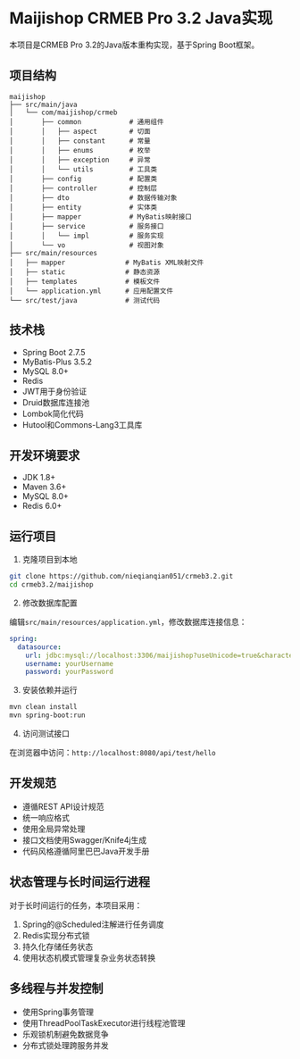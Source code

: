 # Maijishop CRMEB Pro 3.2 Java实现

本项目是CRMEB Pro 3.2的Java版本重构实现，基于Spring Boot框架。

## 项目结构

```
maijishop
├── src/main/java
│   └── com/maijishop/crmeb
│       ├── common            # 通用组件
│       │   ├── aspect        # 切面
│       │   ├── constant      # 常量
│       │   ├── enums         # 枚举
│       │   ├── exception     # 异常
│       │   └── utils         # 工具类
│       ├── config            # 配置类
│       ├── controller        # 控制层
│       ├── dto               # 数据传输对象
│       ├── entity            # 实体类
│       ├── mapper            # MyBatis映射接口
│       ├── service           # 服务接口
│       │   └── impl          # 服务实现
│       └── vo                # 视图对象
├── src/main/resources
│   ├── mapper               # MyBatis XML映射文件
│   ├── static               # 静态资源
│   ├── templates            # 模板文件
│   └── application.yml      # 应用配置文件
└── src/test/java            # 测试代码
```

## 技术栈

- Spring Boot 2.7.5
- MyBatis-Plus 3.5.2
- MySQL 8.0+
- Redis
- JWT用于身份验证
- Druid数据库连接池
- Lombok简化代码
- Hutool和Commons-Lang3工具库

## 开发环境要求

- JDK 1.8+
- Maven 3.6+
- MySQL 8.0+
- Redis 6.0+

## 运行项目

1. 克隆项目到本地

```bash
git clone https://github.com/nieqianqian051/crmeb3.2.git
cd crmeb3.2/maijishop
```

2. 修改数据库配置

编辑`src/main/resources/application.yml`，修改数据库连接信息：

```yaml
spring:
  datasource:
    url: jdbc:mysql://localhost:3306/maijishop?useUnicode=true&characterEncoding=utf8&serverTimezone=Asia/Shanghai&useSSL=false
    username: yourUsername
    password: yourPassword
```

3. 安装依赖并运行

```bash
mvn clean install
mvn spring-boot:run
```

4. 访问测试接口

在浏览器中访问：`http://localhost:8080/api/test/hello`

## 开发规范

- 遵循REST API设计规范
- 统一响应格式
- 使用全局异常处理
- 接口文档使用Swagger/Knife4j生成
- 代码风格遵循阿里巴巴Java开发手册

## 状态管理与长时间运行进程

对于长时间运行的任务，本项目采用：

1. Spring的@Scheduled注解进行任务调度
2. Redis实现分布式锁
3. 持久化存储任务状态
4. 使用状态机模式管理复杂业务状态转换

## 多线程与并发控制

- 使用Spring事务管理
- 使用ThreadPoolTaskExecutor进行线程池管理
- 乐观锁机制避免数据竞争
- 分布式锁处理跨服务并发 